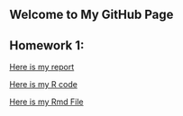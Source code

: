 ## Welcome to My GitHub Page

## Homework 1:

[Here is my report](https://bu-ie-360.github.io/spring22-fatih-chetin/Files/IE360-HW1.html)

[Here is my R code](https://github.com/BU-IE-360/spring22-fatih-chetin/blob/gh-pages/Files/IE360%20HW1.R)

[Here is my Rmd File](https://github.com/BU-IE-360/spring22-fatih-chetin/blob/gh-pages/Files/IE360%20HW1.Rmd)




